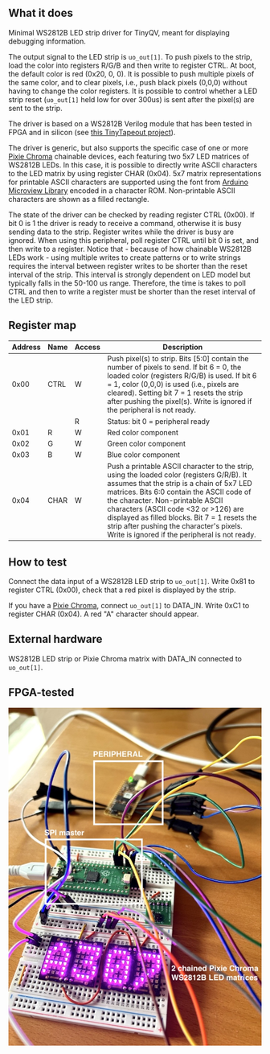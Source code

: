 <!---

This file is used to generate your project datasheet. Please fill in the information below and delete any unused
sections.

You can also include images in this folder and reference them in the markdown. Each image must be less than
512 kb in size, and the combined size of all images must be less than 1 MB.
-->

## What it does

Minimal WS2812B LED strip driver for TinyQV, meant for displaying debugging information.

The output signal to the LED strip is `uo_out[1]`. To push pixels to the strip, load the color into registers R/G/B and then write to register CTRL. At boot, the default color is red (0x20, 0, 0). It is possible to push multiple pixels of the same color, and to clear pixels, i.e., push black pixels (0,0,0) without having to change the color registers. It is possible to control whether a LED strip reset (`uo_out[1]` held low for over 300us) is sent after the pixel(s) are sent to the strip.

The driver is based on a WS2812B Verilog module that has been tested in FPGA and in silicon (see [this TinyTapeout project](https://github.com/ccattuto/tt07-serial-charmatrix/)).

The driver is generic, but also supports the specific case of one or more [Pixie Chroma](https://connornishijima.github.io/Pixie_Chroma/) chainable devices, each featuring two 5x7 LED matrices of WS2812B LEDs. In this case, it is possible to directly write ASCII characters to the LED matrix by using register CHAR (0x04). 5x7 matrix representations for printable ASCII characters are supported using the font from [Arduino Microview Library](https://github.com/geekammo/MicroView-Arduino-Library/blob/master/font5x7.h) encoded in a character ROM. Non-printable ASCII characters are shown as a filled rectangle.

The state of the driver can be checked by reading register CTRL (0x00). If bit 0 is 1 the driver is ready to receive a command, otherwise it is busy sending data to the strip. Register writes while the driver is busy are ignored. When using this peripheral, poll register CTRL until bit 0 is set, and then write to a register. Notice that - because of how chainable WS2812B LEDs work - using multiple writes to create patterns or to write strings requires the interval between register writes to be shorter than the reset interval of the strip. This interval is strongly dependent on LED model but typically falls in the 50-100 us range. Therefore, the time is takes to poll CTRL and then to write a register must be shorter than the reset interval of the LED strip.

## Register map

| Address | Name  | Access | Description                                                         |
|---------|-------|--------|---------------------------------------------------------------------|
| 0x00    | CTRL  | W      | Push pixel(s) to strip. Bits [5:0] contain the number of pixels to send. If bit 6 = 0, the loaded color (registers R/G/B) is used. If bit 6 = 1, color (0,0,0) is used (i.e., pixels are cleared). Setting bit 7 = 1 resets the strip after pushing the pixel(s). Write is ignored if the peripheral is not ready. |
|         |       | R      | Status: bit 0 = peripheral ready                                    |
| 0x01    | R     | W      | Red color component                                               |
| 0x02    | G     | W      | Green color component                                                 |
| 0x03    | B     | W      | Blue color component                                                |
| 0x04    | CHAR  | W      | Push a printable ASCII character to the strip, using the loaded color (registers G/R/B). It assumes that the strip is a chain of 5x7 LED matrices. Bits 6:0 contain the ASCII code of the character. Non-printable ASCII characters (ASCII code <32 or >126) are displayed as filled blocks. Bit 7 = 1 resets the strip after pushing the character's pixels. Write is ignored if the peripheral is not ready. |

## How to test

Connect the data input of a WS2812B LED strip to `uo_out[1]`. Write 0x81 to register CTRL (0x00), check that a red pixel is displayed by the strip.

If you have a [Pixie Chroma](https://connornishijima.github.io/Pixie_Chroma/), connect `uo_out[1]` to DATA_IN. Write 0xC1 to register CHAR (0x04). A red "A" character should appear.

## External hardware

WS2812B LED strip or Pixie Chroma matrix with DATA_IN connected to `uo_out[1]`.

## FPGA-tested

![FPGA test](fpga_test.jpg)
